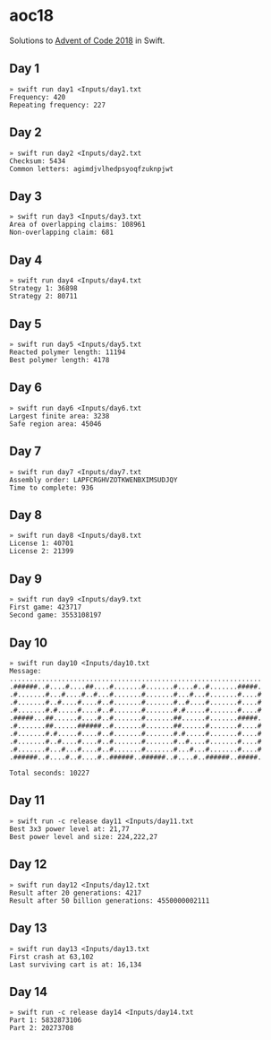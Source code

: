 
aoc18
=====

Solutions to [Advent of Code 2018](https://adventofcode.com) in Swift.


Day 1
-----

```
» swift run day1 <Inputs/day1.txt
Frequency: 420
Repeating frequency: 227
```


Day 2
-----

```
» swift run day2 <Inputs/day2.txt
Checksum: 5434
Common letters: agimdjvlhedpsyoqfzuknpjwt
```


Day 3
-----

```
» swift run day3 <Inputs/day3.txt
Area of overlapping claims: 108961
Non-overlapping claim: 681
```


Day 4
-----

```
» swift run day4 <Inputs/day4.txt
Strategy 1: 36898
Strategy 2: 80711
```


Day 5
-----

```
» swift run day5 <Inputs/day5.txt
Reacted polymer length: 11194
Best polymer length: 4178
```


Day 6
-----

```
» swift run day6 <Inputs/day6.txt
Largest finite area: 3238
Safe region area: 45046
```


Day 7
-----

```
» swift run day7 <Inputs/day7.txt
Assembly order: LAPFCRGHVZOTKWENBXIMSUDJQY
Time to complete: 936
```


Day 8
-----

```
» swift run day8 <Inputs/day8.txt
License 1: 40701
License 2: 21399
```


Day 9
-----

```
» swift run day9 <Inputs/day9.txt
First game: 423717
Second game: 3553108197
```


Day 10
------

```
» swift run day10 <Inputs/day10.txt
Message:
...............................................................
.######..#....#....##....#.......#.......#....#..#.......#####.
.#.......#...#....#..#...#.......#.......#...#...#.......#....#
.#.......#..#....#....#..#.......#.......#..#....#.......#....#
.#.......#.#.....#....#..#.......#.......#.#.....#.......#....#
.#####...##......#....#..#.......#.......##......#.......#####.
.#.......##......######..#.......#.......##......#.......#....#
.#.......#.#.....#....#..#.......#.......#.#.....#.......#....#
.#.......#..#....#....#..#.......#.......#..#....#.......#....#
.#.......#...#...#....#..#.......#.......#...#...#.......#....#
.######..#....#..#....#..######..######..#....#..######..#####.

Total seconds: 10227
```


Day 11
------

```
» swift run -c release day11 <Inputs/day11.txt
Best 3x3 power level at: 21,77
Best power level and size: 224,222,27
```


Day 12
------

```
» swift run day12 <Inputs/day12.txt
Result after 20 generations: 4217
Result after 50 billion generations: 4550000002111
```


Day 13
------

```
» swift run day13 <Inputs/day13.txt
First crash at 63,102
Last surviving cart is at: 16,134
```


Day 14
------

```
» swift run -c release day14 <Inputs/day14.txt
Part 1: 5832873106
Part 2: 20273708
```
